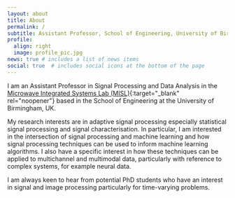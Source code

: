 ```yaml
---
layout: about
title: About
permalink: /
subtitle: Assistant Professor, School of Engineering, University of Birmingham
profile:
  align: right
  image: profile_pic.jpg
news: true # includes a list of news items
social: true  # includes social icons at the bottom of the page
---
```


I am an Assistant Professor in Signal Processing and Data Analysis in the [Microwave Integrated Systems Lab (MISL)](https://www.birmingham.ac.uk/misl){:target="_blank" rel="noopener"} based in the School of Engineering at the University of Birmingham, UK.

My research interests are in adaptive signal processing especially statistical signal processing and signal characterisation. In particular, I am interested in the intersection of signal processing and machine learning and how signal processing techniques can be used to inform machine learning algorithms. I also have a specific interest in how these techniques can be applied to multichannel and multimodal data, particularly with reference to complex systems, for example neural data.

I am always keen to hear from potential PhD students who have an interest in signal and image processing particularly for time-varying problems.

